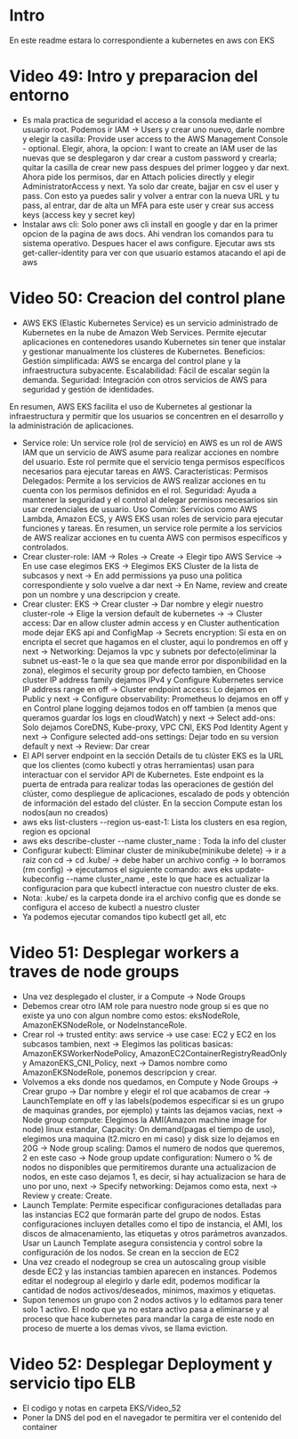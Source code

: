 # Intro
En este readme estara lo correspondiente a kubernetes en aws con EKS
# Video 49: Intro y preparacion del entorno
- Es mala practica de seguridad el acceso a la consola mediante el usuario root. Podemos ir  IAM -> Users y crear uno nuevo, darle nombre y elegir la casilla: Provide user access to the AWS Management Console - optional. Elegir, ahora, la opcion: I want to create an IAM user de las nuevas que se desplegaron y dar crear a custom password y crearla; quitar la casilla de crear new pass despues del primer loggeo y dar next. Ahora pide los permisos, dar en Attach policies directly y elegir AdministratorAccess y next. Ya solo dar create, bajjar en csv el user y pass. Con esto ya puedes salir y volver a entrar con la nueva URL y tu pass, al entrar, dar de alta un MFA para este user y crear sus access keys (access key y secret key)
- Instalar aws cli: Solo poner aws cli install en google y dar en la primer opcion de la pagina de aws docs. Ahi vendran los comandos para tu sistema operativo. Despues hacer el aws configure. Ejecutar aws sts get-caller-identity para ver con que usuario estamos atacando el api de aws
# Video 50: Creacion del control plane
- AWS EKS (Elastic Kubernetes Service) es un servicio administrado de Kubernetes en la nube de Amazon Web Services. Permite ejecutar aplicaciones en contenedores usando Kubernetes sin tener que instalar y gestionar manualmente los clústeres de Kubernetes.
Beneficios:
Gestión simplificada: AWS se encarga del control plane y la infraestructura subyacente.
Escalabilidad: Fácil de escalar según la demanda.
Seguridad: Integración con otros servicios de AWS para seguridad y gestión de identidades.

En resumen, AWS EKS facilita el uso de Kubernetes al gestionar la infraestructura y permitir que los usuarios se concentren en el desarrollo y la administración de aplicaciones.
- Service role: Un service role (rol de servicio) en AWS es un rol de AWS IAM que un servicio de AWS asume para realizar acciones en nombre del usuario. Este rol permite que el servicio tenga permisos específicos necesarios para ejecutar tareas en AWS.
Características:
Permisos Delegados: Permite a los servicios de AWS realizar acciones en tu cuenta con los permisos definidos en el rol.
Seguridad: Ayuda a mantener la seguridad y el control al delegar permisos necesarios sin usar credenciales de usuario.
Uso Común: Servicios como AWS Lambda, Amazon ECS, y AWS EKS usan roles de servicio para ejecutar funciones y tareas.
En resumen, un service role permite a los servicios de AWS realizar acciones en tu cuenta AWS con permisos específicos y controlados.
- Crear cluster-role: IAM -> Roles -> Create -> Elegir tipo AWS Service -> En use case elegimos EKS -> Elegimos EKS Cluster de la lista de subcasos y next -> En add permissions ya puso una politica correspondiente y solo vuelve a dar next -> En Name, review and create pon un nombre y una descripcion y create.
- Crear cluster: EKS -> Crear cluster -> Dar nombre y elegir nuestro cluster-role -> Elige la version default de kubernetes -> 
-> Cluster access: Dar en allow cluster admin access y en Cluster authentication mode dejar EKS api and ConfigMap
-> Secrets encryption: Si esta en on encripta el secret que hagamos en el cluster, aqui lo pondremos en off y next
-> Networking: Dejamos la vpc y subnets por defecto(eliminar la subnet us-east-1e o la que sea que mande error por disponibilidad en la zona), elegimos el security group por defecto tambien, en Choose cluster IP address family dejamos IPv4 y Configure Kubernetes service IP address range en off
-> Cluster endpoint access: Lo dejamos en Public y next
-> Configure observability: Prometheus lo dejamos en off y en Control plane logging dejamos todos en off tambien (a menos que queramos guardar los logs en cloudWatch) y next
-> Select add-ons: Solo dejamos CoreDNS, Kube-proxy, VPC CNI, EKS Pod Identity Agent y next
-> Configure selected add-ons settings: Dejar todo en su version default y next
-> Review: Dar crear
- El API server endpoint en la sección Details de tu clúster EKS es la URL que los clientes (como kubectl y otras herramientas) usan para interactuar con el servidor API de Kubernetes. Este endpoint es la puerta de entrada para realizar todas las operaciones de gestión del clúster, como despliegue de aplicaciones, escalado de pods y obtención de información del estado del clúster. En la seccion Compute estan los nodos(aun no creados)
- aws eks list-clusters --region us-east-1: Lista los clusters en esa region, region es opcional
- aws eks describe-cluster --name cluster_name : Toda la info del cluster
- Configurar kubectl: Eliminar cluster de minikube(minikube delete) -> ir a raiz con cd -> 
cd .kube/ -> debe haber un archivo config -> lo borramos (rm config) -> ejecutamos el siguiente comando: aws eks update-kubeconfig --name cluster_name , este lo que hace es actualizar la configuracion para que kubectl interactue con nuestro cluster de eks.
- Nota: .kube/ es la carpeta donde ira el archivo config que es donde se configura el acceso de kubectl a nuestro cluster
- Ya podemos ejecutar comandos tipo kubectl get all, etc
# Video 51: Desplegar workers a traves de node groups  
- Una vez desplegado el cluster, ir a Compute -> Node Groups
- Debemos crear otro IAM role para nuestro node group si es que no existe ya uno con algun nombre como estos: eksNodeRole, AmazonEKSNodeRole, or NodeInstanceRole.
- Crear rol -> trusted entity: aws service -> use case: EC2 y EC2 en los subcasos tambien, next -> Elegimos las politicas basicas: AmazonEKSWorkerNodePolicy, AmazonEC2ContainerRegistryReadOnly y AmazonEKS_CNI_Policy, next -> Damos nombre como AmazonEKSNodeRole, ponemos descripcion y crear.
- Volvemos a eks donde nos quedamos, en Compute y Node Groups -> Crear grupo -> Dar nombre y elegir el rol que acabamos de crear -> LaunchTemplate en off y las labels(podemos especificar si es un grupo de maquinas grandes, por ejemplo) y taints las dejamos vacias, next ->  Node group compute: Elegimos la AMI(Amazon machine image for node) linux estandar, Capacity: On demand(pagas el tiempo de uso), elegimos una maquina (t2.micro en mi caso) y disk size lo dejamos en 20G -> Node group scaling: Damos el numero de nodos que queremos, 2 en este caso -> Node group update configuration: Numero o % de nodos no disponibles que permitiremos durante una actualizacion de nodos, en este caso dejamos 1, es decir, si hay actualizacion se hara de uno por uno, next -> Specify networking: Dejamos como esta, next -> Review y create: Create.
- Launch Template: Permite especificar configuraciones detalladas para las instancias EC2 que formarán parte del grupo de nodos. Estas configuraciones incluyen detalles como el tipo de instancia, el AMI, los discos de almacenamiento, las etiquetas y otros parámetros avanzados. Usar un Launch Template asegura consistencia y control sobre la configuración de los nodos. Se crean en la seccion de EC2
- Una vez creado el nodegroup se crea un autoscaling group visible desde EC2 y las instancias tambien aparecen en instances. Podemos editar el nodegroup al elegirlo y darle edit, podemos modificar la cantidad de nodos activos/deseados, minimos, maximos y etiquetas.
- Supon tenemos un grupo con 2 nodos activos y lo editamos para tener solo 1 activo. El nodo que ya no estara activo pasa a eliminarse y al proceso que hace kubernetes para mandar la carga de este nodo en proceso de muerte a los demas vivos, se llama eviction.
# Video 52: Desplegar Deployment y servicio tipo ELB
- El codigo y notas en carpeta EKS/Video_52
- Poner la DNS del pod en el navegador te permitira ver el contenido del container
